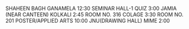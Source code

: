SHAHEEN BAGH
GANAMELA 
12:30
SEMINAR HALL-1
QUIZ
3:00
JAMIA (NEAR CANTEEN)
KOLKALI 
2:45
ROOM NO. 316
COLAGE 
3:30
ROOM NO. 201
POSTER/APPLIED ARTS
10:00
JNU(DRAWING HALL)
MIME
2:00
